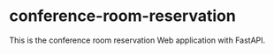 # conference-room-reservation
This is the conference room reservation Web application with FastAPI.
